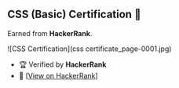 ## CSS (Basic) Certification 🎨  
Earned from **HackerRank**.  

![CSS Certification](css certificate_page-0001.jpg)  

- 🏆 Verified by **HackerRank**  
- 🔗 [[View on HackerRank](https://github.com/meakashu/HackerRank-Certification/blob/main/css%20certificate_page-0001.jpg)]
